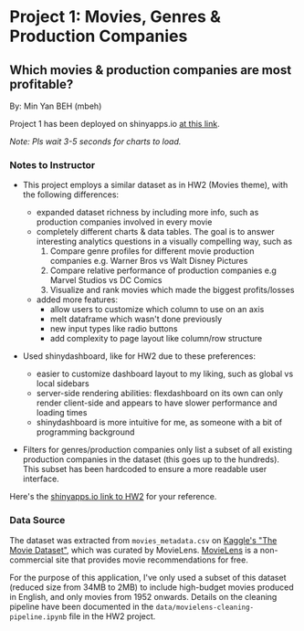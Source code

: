 # Project 1: Movies, Genres & Production Companies

## Which movies & production companies are most profitable?

By: Min Yan BEH (mbeh)

Project 1 has been deployed on shinyapps.io [at this link](https://mbeh.shinyapps.io/project1/).

*Note: Pls wait 3-5 seconds for charts to load.*

### Notes to Instructor

* This project employs a similar dataset as in HW2 (Movies theme), with the following differences:
  * expanded dataset richness by including more info, such as production companies involved in every movie
  * completely different charts & data tables. The goal is to answer interesting analytics questions in a visually compelling way, such as
    1. Compare genre profiles for different movie production companies e.g. Warner Bros vs Walt Disney Pictures
    2. Compare relative performance of production companies e.g Marvel Studios vs DC Comics
    3. Visualize and rank movies which made the biggest profits/losses
  * added more features:
    * allow users to customize which column to use on an axis
    * melt dataframe which wasn't done previously
    * new input types like radio buttons
    * add complexity to page layout like column/row structure

* Used shinydashboard, like for HW2 due to these preferences:
  * easier to customize dashboard layout to my liking, such as global vs local sidebars
  * server-side rendering abilities: flexdashboard on its own can only render client-side and appears to have slower performance and loading times
  * shinydashboard is more intuitive for me, as someone with a bit of programming background

* Filters for genres/production companies only list a subset of all existing production companies in the dataset (this goes up to the hundreds). This subset has been hardcoded to ensure a more readable user interface.


Here's the [shinyapps.io link to HW2](https://mbeh.shinyapps.io/hw-2/) for your reference.

### Data Source

The dataset was extracted from `movies_metadata.csv` on [Kaggle's "The Movie Dataset"](https://www.kaggle.com/rounakbanik/the-movies-dataset), which was curated by MovieLens. [MovieLens](https://movielens.org) is a non-commercial site that provides movie recommendations for free.

For the purpose of this application, I've only used a subset of this dataset (reduced size from 34MB to 2MB) to include high-budget movies produced in English, and only movies from 1952 onwards. Details on the cleaning pipeline have been documented in the `data/movielens-cleaning-pipeline.ipynb` file in the HW2 project.